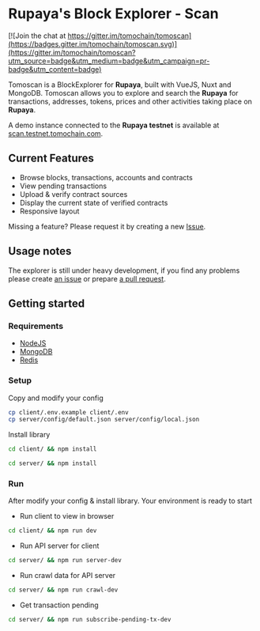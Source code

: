 # Rupaya's Block Explorer - Scan

[![Join the chat at https://gitter.im/tomochain/tomoscan](https://badges.gitter.im/tomochain/tomoscan.svg)](https://gitter.im/tomochain/tomoscan?utm_source=badge&utm_medium=badge&utm_campaign=pr-badge&utm_content=badge)

Tomoscan is a BlockExplorer for **Rupaya**, built with VueJS, Nuxt and MongoDB. Tomoscan allows you to explore and search the **Rupaya** for transactions, addresses, tokens, prices and other activities taking place on **Rupaya**.

A demo instance connected to the **Rupaya testnet** is available at [scan.testnet.tomochain.com](https://scan.testnet.tomochain.com/).

## Current Features
- Browse blocks, transactions, accounts and contracts
- View pending transactions
- Upload & verify contract sources
- Display the current state of verified contracts
- Responsive layout

Missing a feature? Please request it by creating a new [Issue](https://github.com/tomochain/tomoscan/issues).

## Usage notes

The explorer is still under heavy development, if you find any problems please create [an issue](https://github.com/tomochain/tomoscan/issues) or prepare [a pull request](https://github.com/tomochain/tomoscan/pulls).

## Getting started

### Requirements
- [NodeJS](https://nodejs.org/)
- [MongoDB](https://www.mongodb.com/)
- [Redis](https://redis.io/)

### Setup

Copy and modify your config
```bash
cp client/.env.example client/.env
cp server/config/default.json server/config/local.json
```

Install library
```bash
cd client/ && npm install
```

```bash
cd server/ && npm install
```

### Run
After modify your config & install library. Your environment is ready to start

- Run client to view in browser
```bash
cd client/ && npm run dev
```

- Run API server for client
```bash
cd server/ && npm run server-dev
```

- Run crawl data for API server
```bash
cd server/ && npm run crawl-dev
```

- Get transaction pending
```bash
cd server/ && npm run subscribe-pending-tx-dev
```
